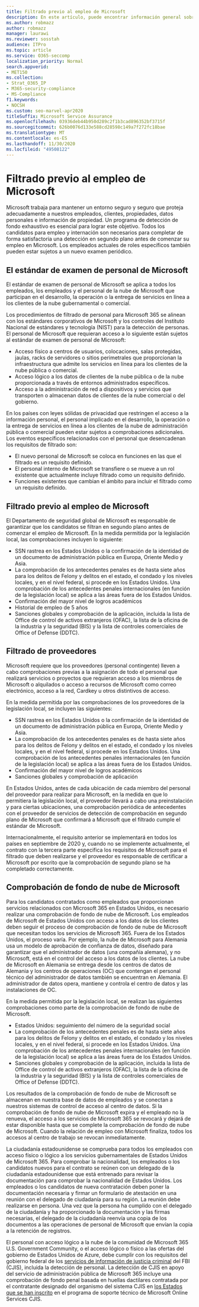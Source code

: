 ```yaml
---
title: Filtrado previo al empleo de Microsoft
description: En este artículo, puede encontrar información general sobre las prácticas de filtrado de Microsoft pre-empleo para Microsoft 365.
ms.author: robmazz
author: robmazz
manager: laurawi
ms.reviewer: sosstah
audience: ITPro
ms.topic: article
ms.service: O365-seccomp
localization_priority: Normal
search.appverid:
- MET150
ms.collection:
- Strat_O365_IP
- M365-security-compliance
- MS-Compliance
f1.keywords:
- NOCSH
ms.custom: seo-marvel-apr2020
titleSuffix: Microsoft Service Assurance
ms.openlocfilehash: 03936deb44b950d289c2f1b3cad896352bf3715f
ms.sourcegitcommit: 626b0076d133e588cd28598c149a7f272fc18bae
ms.translationtype: MT
ms.contentlocale: es-ES
ms.lasthandoff: 11/30/2020
ms.locfileid: "49508122"
---
```

# <a name="microsoft-pre-employment-screening"></a>Filtrado previo al empleo de Microsoft

Microsoft trabaja para mantener un entorno seguro y seguro que proteja adecuadamente a nuestros empleados, clientes, propiedades, datos personales e información de propiedad. Un programa de detección de fondo exhaustivo es esencial para lograr este objetivo. Todos los candidatos para empleo y internación son necesarios para completar de forma satisfactoria una detección en segundo plano antes de comenzar su empleo en Microsoft. Los empleados actuales de roles específicos también pueden estar sujetos a un nuevo examen periódico.

## <a name="the-microsoft-personnel-screening-standard"></a>El estándar de examen de personal de Microsoft

El estándar de examen de personal de Microsoft se aplica a todos los empleados, los empleados y el personal de la nube de Microsoft que participan en el desarrollo, la operación o la entrega de servicios en línea a los clientes de la nube gubernamental o comercial.

Los procedimientos de filtrado de personal para Microsoft 365 se alinean con los estándares corporativos de Microsoft y los controles del Instituto Nacional de estándares y tecnología (NIST) para la detección de personas. El personal de Microsoft que requieran acceso a lo siguiente están sujetos al estándar de examen de personal de Microsoft:

- Acceso físico a centros de usuarios, colocaciones, salas protegidas, jaulas, racks de servidores o sitios perimetrales que proporcionan la infraestructura que admite los servicios en línea para los clientes de la nube pública o comercial.
- Acceso lógico a los datos de clientes de la nube pública o de la nube proporcionada a través de entornos administrados específicos.
- Acceso a la administración de red a dispositivos y servicios que transporten o almacenan datos de clientes de la nube comercial o del gobierno.

En los países con leyes sólidas de privacidad que restringen el acceso a la información personal, el personal implicado en el desarrollo, la operación o la entrega de servicios en línea a los clientes de la nube de administración pública o comercial pueden estar sujetos a comprobaciones adicionales. Los eventos específicos relacionados con el personal que desencadenan los requisitos de filtrado son:

- El nuevo personal de Microsoft se coloca en funciones en las que el filtrado es un requisito definido.
- El personal interno de Microsoft se transfiere o se mueve a un rol existente que actualmente incluye filtrado como un requisito definido.
- Funciones existentes que cambian el ámbito para incluir el filtrado como un requisito definido.

## <a name="microsoft-pre-employment-screening"></a>Filtrado previo al empleo de Microsoft

El Departamento de seguridad global de Microsoft es responsable de garantizar que los candidatos se filtran en segundo plano antes de comenzar el empleo de Microsoft.
En la medida permitida por la legislación local, las comprobaciones incluyen lo siguiente:

- SSN rastrea en los Estados Unidos o la confirmación de la identidad de un documento de administración pública en Europa, Oriente Medio y Asia.
- La comprobación de los antecedentes penales es de hasta siete años para los delitos de Felony y delitos en el estado, el condado y los niveles locales, y en el nivel federal, si procede en los Estados Unidos. Una comprobación de los antecedentes penales internacionales (en función de la legislación local) se aplica a las áreas fuera de los Estados Unidos.
- Confirmación del mayor nivel de logros académicos
- Historial de empleo de 5 años
- Sanciones globales y comprobación de la aplicación, incluida la lista de Office de control de activos extranjeros (OFAC), la lista de la oficina de la industria y la seguridad (BIS) y la lista de controles comerciales de Office of Defense (DDTC).

## <a name="supplier-screening"></a>Filtrado de proveedores

Microsoft requiere que los proveedores (personal contingente) lleven a cabo comprobaciones previas a la asignación de todo el personal que realizará servicios o proyectos que requieran acceso a los miembros de Microsoft o alquilados o acceso a recursos de Microsoft como correo electrónico, acceso a la red, Cardkey u otros distintivos de acceso.

En la medida permitida por las comprobaciones de los proveedores de la legislación local, se incluyen las siguientes:

- SSN rastrea en los Estados Unidos o la confirmación de la identidad de un documento de administración pública en Europa, Oriente Medio y Asia.
- La comprobación de los antecedentes penales es de hasta siete años para los delitos de Felony y delitos en el estado, el condado y los niveles locales, y en el nivel federal, si procede en los Estados Unidos. Una comprobación de los antecedentes penales internacionales (en función de la legislación local) se aplica a las áreas fuera de los Estados Unidos.
- Confirmación del mayor nivel de logros académicos
- Sanciones globales y comprobación de aplicación

En Estados Unidos, antes de cada ubicación de cada miembro del personal del proveedor para realizar para Microsoft, en la medida en que lo permitiera la legislación local, el proveedor llevará a cabo una preinstalación y para ciertas ubicaciones, una comprobación periódica de antecedentes con el proveedor de servicios de detección de comprobación en segundo plano de Microsoft que confirmará a Microsoft que el filtrado cumple el estándar de Microsoft. 

Internacionalmente, el requisito anterior se implementará en todos los países en septiembre de 2020 y, cuando no se implemente actualmente, el contrato con la tercera parte especifica los requisitos de Microsoft para el filtrado que deben realizarse y el proveedor es responsable de certificar a Microsoft por escrito que la comprobación de segundo plano se ha completado correctamente.

## <a name="microsoft-cloud-background-check"></a>Comprobación de fondo de nube de Microsoft

Para los candidatos contratados como empleados que proporcionan servicios relacionados con Microsoft 365 en Estados Unidos, es necesario realizar una comprobación de fondo de nube de Microsoft. Los empleados de Microsoft de Estados Unidos con acceso a los datos de los clientes deben seguir el proceso de comprobación de fondo de nube de Microsoft que necesitan todos los servicios de Microsoft 365. Fuera de los Estados Unidos, el proceso varía. Por ejemplo, la nube de Microsoft para Alemania usa un modelo de aprobación de confianza de datos, diseñado para garantizar que el administrador de datos (una compañía alemana), y no Microsoft, está en el control del acceso a los datos de los clientes. La nube de Microsoft en Alemania se entrega desde los centros de datos de Alemania y los centros de operaciones (OC) que contengan el personal técnico del administrador de datos también se encuentran en Alemania. El administrador de datos opera, mantiene y controla el centro de datos y las instalaciones de OC.

En la medida permitida por la legislación local, se realizan las siguientes comprobaciones como parte de la comprobación de fondo de nube de Microsoft.

- Estados Unidos: seguimiento del número de la seguridad social
- La comprobación de los antecedentes penales es de hasta siete años para los delitos de Felony y delitos en el estado, el condado y los niveles locales, y en el nivel federal, si procede en los Estados Unidos. Una comprobación de los antecedentes penales internacionales (en función de la legislación local) se aplica a las áreas fuera de los Estados Unidos.
- Sanciones globales y comprobación de la aplicación, incluida la lista de Office de control de activos extranjeros (OFAC), la lista de la oficina de la industria y la seguridad (BIS) y la lista de controles comerciales de Office of Defense (DDTC).

Los resultados de la comprobación de fondo de nube de Microsoft se almacenan en nuestra base de datos de empleados y se conectan a nuestros sistemas de control de acceso al centro de datos. Si la comprobación de fondo de nube de Microsoft expira y el empleado no la renueva, el acceso a los servicios de Microsoft 365 se revocará y dejará de estar disponible hasta que se complete la comprobación de fondo de nube de Microsoft. Cuando la relación de empleo con Microsoft finaliza, todos los accesos al centro de trabajo se revocan inmediatamente.

La ciudadanía estadounidense se comprueba para todos los empleados con acceso físico o lógico a los servicios gubernamentales de Estados Unidos de Microsoft 365. Para comprobar la nacionalidad, los empleados o los candidatos nuevos para el contrato se reúnen con un delegado de la ciudadanía estadounidense que está entrenado para revisar la documentación para comprobar la nacionalidad de Estados Unidos. Los empleados o los candidatos de nueva contratación deben poner la documentación necesaria y firmar un formulario de atestación en una reunión con el delegado de ciudadanía para su región. La reunión debe realizarse en persona. Una vez que la persona ha cumplido con el delegado de la ciudadanía y ha proporcionado la documentación y las firmas necesarias, el delegado de la ciudadanía reenvía una copia de los documentos a las operaciones de personal de Microsoft que envían la copia a la retención de registros.

El personal con acceso lógico a la nube de la comunidad de Microsoft 365 U.S. Government Community, o el acceso lógico o físico a las ofertas del gobierno de Estados Unidos de Azure, debe cumplir con los requisitos del gobierno federal de los [servicios de información de justicia criminal](https://www.fbi.gov/services/cjis) del FBI (CJIS), incluida la detección de personal. La detección de CJIS en apoyo del servicio de administración pública de Microsoft 365 incluye una comprobación de fondo penal basada en huellas dactilares contratada por el contratante designado del organismo del sistema CJIS en [los Estados que se han inscrito](https://blogs.office.com/2013/10/23/california-and-microsoft-sign-cjis-security-policy-agreement/) en el programa de soporte técnico de Microsoft Online Services CJIS.

